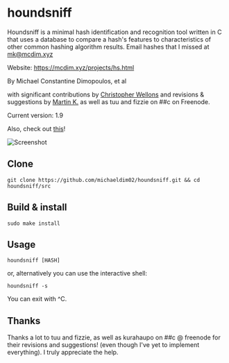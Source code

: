 # houndsniff
Houndsniff is a minimal hash identification and recognition tool written in C that uses a database to compare a hash's features to characteristics of other common hashing algorithm results. Email hashes that I missed at <mk@mcdim.xyz>

Website: https://mcdim.xyz/projects/hs.html

By Michael Constantine Dimopoulos, et al

with significant contributions by [Christopher Wellons](https://github.com/skeeto) and revisions & suggestions by [Martin K.](https://github.com/kurahaupo) as well as tuu and fizzie on ##c on Freenode.

Current version: 1.9

Also, check out [this](https://github.com/sal55/langs/tree/master/hash)!

![Screenshot](https://1.bp.blogspot.com/-AJHOYoGZtpo/YWbtxCa5mgI/AAAAAAABDqI/2bhmlbBdnpUTj5PkkXAP9vnmUob8sDBMwCLcBGAsYHQ/s16000/houndsniff.png)

Clone
----
```
git clone https://github.com/michaeldim02/houndsniff.git && cd houndsniff/src
```

Build & install
----
```
sudo make install
```

Usage
---
```
houndsniff [HASH]
```
or, alternatively you can use the interactive shell:
```
houndsniff -s
```
You can exit with ^C.

Thanks
----
Thanks a lot to tuu and fizzie, as well as kurahaupo on ##c @ freenode for their revisions and suggestions! (even though I've yet to implement everything). I truly appreciate the help.
